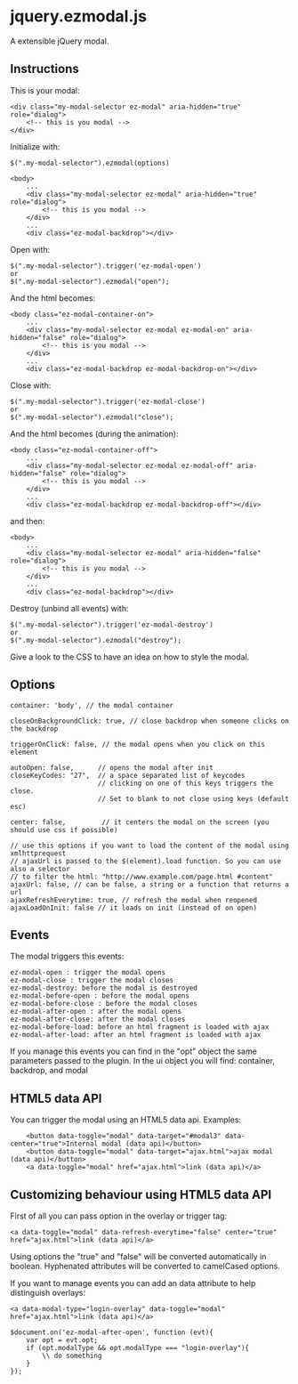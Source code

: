 jquery.ezmodal.js
=================
A extensible jQuery modal.

Instructions
------------
This is your modal:

    <div class="my-modal-selector ez-modal" aria-hidden="true" role="dialog">
        <!-- this is you modal -->
    </div>

Initialize with:
 
    $(".my-modal-selector").ezmodal(options)

    <body>
        ...
        <div class="my-modal-selector ez-modal" aria-hidden="true" role="dialog">
            <!-- this is you modal -->
        </div>
        ...
        <div class="ez-modal-backdrop"></div>

Open with:

    $(".my-modal-selector").trigger('ez-modal-open')
    or
    $(".my-modal-selector").ezmodal("open");

And the html becomes:

    <body class="ez-modal-container-on">
        ...
        <div class="my-modal-selector ez-modal ez-modal-on" aria-hidden="false" role="dialog">
            <!-- this is you modal -->
        </div>
        ...
        <div class="ez-modal-backdrop ez-modal-backdrop-on"></div>

Close with:

    $(".my-modal-selector").trigger('ez-modal-close')
    or
    $(".my-modal-selector").ezmodal("close");

And the html becomes (during the animation):

    <body class="ez-modal-container-off">
        ...
        <div class="my-modal-selector ez-modal ez-modal-off" aria-hidden="false" role="dialog">
            <!-- this is you modal -->
        </div>
        ...
        <div class="ez-modal-backdrop ez-modal-backdrop-off"></div>

and then:

    <body>
        ...
        <div class="my-modal-selector ez-modal" aria-hidden="false" role="dialog">
            <!-- this is you modal -->
        </div>
        ...
        <div class="ez-modal-backdrop"></div>

Destroy (unbind all events) with:

    $(".my-modal-selector").trigger('ez-modal-destroy')
    or
    $(".my-modal-selector").ezmodal("destroy");

Give a look to the CSS to have an idea on how to style the modal.

Options
-------

    container: 'body', // the modal container

    closeOnBackgroundClick: true, // close backdrop when someone clicks on the backdrop

    triggerOnClick: false, // the modal opens when you click on this element

    autoOpen: false,      // opens the modal after init
    closeKeyCodes: "27",  // a space separated list of keycodes
                          // clicking on one of this keys triggers the close. 
                          // Set to blank to not close using keys (default esc)

    center: false,         // it centers the modal on the screen (you should use css if possible)
    
    // use this options if you want to load the content of the modal using xmlhttprequest
    // ajaxUrl is passed to the $(element).load function. So you can use also a selector
    // to filter the html: "http://www.example.com/page.html #content"
    ajaxUrl: false, // can be false, a string or a function that returns a url
    ajaxRefreshEverytime: true, // refresh the modal when reopened
    ajaxLoadOnInit: false // it loads on init (instead of on open)

Events
------
The modal triggers this events:

    ez-modal-open : trigger the modal opens
    ez-modal-close : trigger the modal closes
    ez-modal-destroy: before the modal is destroyed
    ez-modal-before-open : before the modal opens
    ez-modal-before-close : before the modal closes
    ez-modal-after-open : after the modal opens
    ez-modal-after-close: after the modal closes
    ez-modal-before-load: before an html fragment is loaded with ajax
    ez-modal-after-load: after an html fragment is loaded with ajax


If you manage this events you can find in the "opt" object the same parameters passed to the plugin.
In the ui object you will find: container, backdrop, and modal 


HTML5 data API
--------------
You can trigger the modal using an HTML5 data api. Examples:

        <button data-toggle="modal" data-target="#modal3" data-center="true">Internal modal (data api)</button>
        <button data-toggle="modal" data-target="ajax.html">ajax modal (data api)</button>
        <a data-toggle="modal" href="ajax.html">link (data api)</a>


Customizing behaviour using HTML5 data API 
------------------------------------------
First of all you can pass option in the overlay or trigger tag:

    <a data-toggle="modal" data-refresh-everytime="false" center="true" href="ajax.html">link (data api)</a>

Using options the "true" and "false" will be converted automatically in boolean. Hyphenated attributes will be converted to camelCased options.

If you want to manage events you can add an data attribute to help distinguish overlays:

    <a data-modal-type="login-overlay" data-toggle="modal" href="ajax.html">link (data api)</a>

    $document.on('ez-modal-after-open', function (evt){
        var opt = evt.opt;
        if (opt.modalType && opt.modalType === "login-overlay"){
            \\ do something
        }
    });
